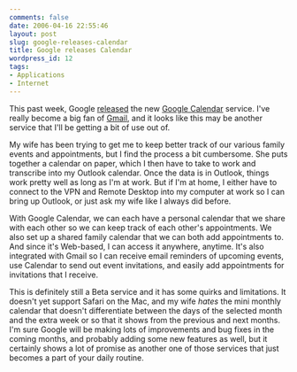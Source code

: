```yaml
---
comments: false
date: 2006-04-16 22:55:46
layout: post
slug: google-releases-calendar
title: Google releases Calendar
wordpress_id: 12
tags:
- Applications
- Internet
---
```


This past week, Google [released](http://googleblog.blogspot.com/2006/04/its-about-time.html) the new [Google Calendar](http://calendar.google.com/) service.  I've really become a big fan of [Gmail](http://mail.google.com/), and it looks like this may be another service that I'll be getting a bit of use out of.

My wife has been trying to get me to keep better track of our various family events and appointments, but I find the process a bit cumbersome.   She puts together a calendar on paper, which I then have to take to work and transcribe into my Outlook calendar.  Once the data is in Outlook, things work pretty well as long as I'm at work.  But if I'm at home, I either have to connect to the VPN and Remote Desktop into my computer at work so I can bring up Outlook, or just ask my wife like I always did before.

With Google Calendar, we can each have a personal calendar that we share with each other so we can keep track of each other's appointments.  We also set up a shared family calendar that we can both add appointments to.  And since it's Web-based, I can access it anywhere, anytime.  It's also integrated with Gmail so I can receive email reminders of upcoming events, use Calendar to send out event invitations, and easily add appointments for invitations that I receive.

This is definitely still a Beta service and it has some quirks and limitations.  It doesn't yet support Safari on the Mac, and my wife _hates_ the mini monthly calendar that doesn't differentiate between the days of the selected month and the extra week or so that it shows from the previous and next months.  I'm sure Google will be making lots of improvements and bug fixes in the coming months, and probably adding some new features as well, but it certainly shows a lot of promise as another one of those services that just becomes a part of your daily routine.
